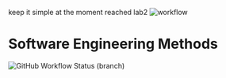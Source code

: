 keep it simple at the moment
reached lab2
![workflow](https://github.com/heinhtetzaw4/sem/actions/workflows/main.yml/badge.svg)
# Software Engineering Methods
![GitHub Workflow Status (branch)](https://img.shields.io/github/workflow/status/heinhtetzaw4/sem/main.yml/develop?style=flat-square)